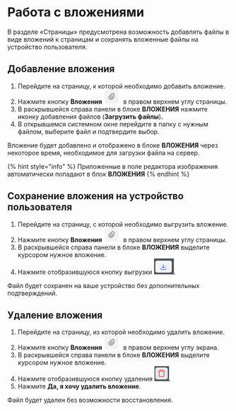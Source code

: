 # Работа с вложениями

В разделе «Страницы» предусмотрена возможность добавлять файлы в виде вложений к страницам и сохранять вложенные файлы на устройство пользователя.

## Добавление вложения

1. Перейдите на страницу, к которой необходимо добавить вложение.
2. Нажмите кнопку **Вложения** <img src="../../../.gitbook/assets/изображение (3) (1) (1) (1) (1).png" alt="" data-size="line"> в правом верхнем углу страницы.
3. В раскрывшейся справа панели в блоке **ВЛОЖЕНИЯ** нажмите иконку добавления файлов (**Загрузить файлы**)**.**
4. В открывшемся системном окне перейдите в папку с нужным файлом, выберите файл и подтвердите выбор.

Вложение будет добавлено и отображено в блоке **ВЛОЖЕНИЯ** через некоторое время, необходимое для загрузки файла на сервер.&#x20;

{% hint style="info" %}
Приложенные в поле редактора изображения автоматически попадают в блок **ВЛОЖЕНИЯ**
{% endhint %}

## Сохранение вложения на устройство пользователя

1. Перейдите на страницу, с которой необходимо выгрузить вложение.
2. Нажмите кнопку **Вложения** <img src="../../../.gitbook/assets/изображение (4) (1) (1).png" alt="" data-size="line"> в правом верхнем углу страницы.
3. В раскрывшейся справа панели в блоке **ВЛОЖЕНИЯ** выделите курсором нужное вложение.
4. Нажмите отобразившуюся кнопку выгрузки <img src="../../../.gitbook/assets/изображение (83).png" alt="" data-size="line">.

Файл будет сохранен на ваше устройство без дополнительных подтверждений.&#x20;

## Удаление вложения

1. Перейдите на страницу, из которой необходимо удалить вложение.
2. Нажмите кнопку **Вложения** <img src="../../../.gitbook/assets/изображение (4) (1) (1).png" alt="" data-size="line"> в правом верхнем углу экрана.
3. В раскрывшейся справа панели в блоке **ВЛОЖЕНИЯ** выделите курсором нужное вложение.
4. Нажмите отобразившуюся кнопку удаления <img src="../../../.gitbook/assets/изображение (3) (2) (1).png" alt="" data-size="line">.
5. Нажмите **Да, я хочу удалить вложение**.

Файл будет удален без возможности восстановления.
